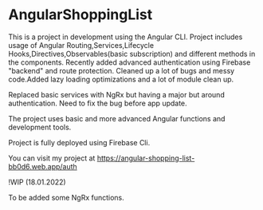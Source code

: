 # AngularShoppingList

This is a project in development using the Angular CLI. Project includes usage of Angular Routing,Services,Lifecycle Hooks,Directives,Observables(basic subscription) and different methods in the components.
Recently added advanced authentication using Firebase "backend" and route protection. Cleaned up a lot of bugs and messy code.Added lazy loading optimizations and a lot of module clean up.

Replaced basic services with NgRx but having a major but around authentication. 
Need to fix the bug before app update.

The project uses basic and more advanced Angular functions and development tools. 

Project is fully deployed using Firebase Cli.

You can visit my project at https://angular-shopping-list-bb0d6.web.app/auth

!WIP (18.01.2022)

To be added some NgRx functions.

